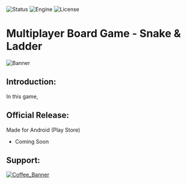 ![Status](https://badgen.net/badge/Status/Release/orange?icon=github)
![Engine](https://badgen.net/badge/Engine/Unity/blue)
![License](https://badgen.net/badge/license/MIT/green)

# **Multiplayer Board Game - Snake & Ladder**
![Banner](https://user-images.githubusercontent.com/101796812/258840826-eda469e1-817a-413f-b990-b2b04e22db86.png)

## **Introduction:**
In this game, 

## **Official Release:**
Made for Android (Play Store)
- Coming Soon

## **Support:**
[![Coffee_Banner](https://user-images.githubusercontent.com/101796812/258850302-9fe07b99-f397-452f-b8af-866b34b4160f.png)](https://www.buymeacoffee.com/parven)
